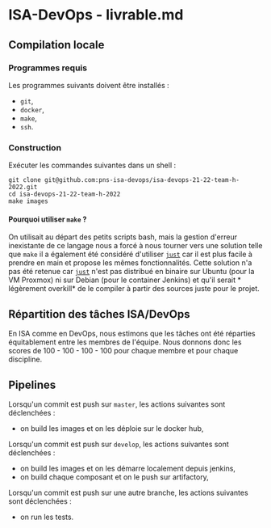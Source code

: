 # ISA-DevOps - livrable.md

## Compilation locale

### Programmes requis

Les programmes suivants doivent être installés :
- `git`,
- `docker`,
- `make`,
- `ssh`.

### Construction

Exécuter les commandes suivantes dans un shell :

```shell
git clone git@github.com:pns-isa-devops/isa-devops-21-22-team-h-2022.git
cd isa-devops-21-22-team-h-2022
make images
```

#### Pourquoi utiliser `make` ?

On utilisait au départ des petits scripts bash, mais la gestion d'erreur inexistante de ce langage nous a forcé à nous
tourner vers une solution telle que `make` il a également été considéré d'utiliser [`just`] car il est plus facile à
prendre en main et propose les mêmes fonctionnalités. Cette solution n'a pas été retenue car [`just`] n'est pas
distribué en binaire sur Ubuntu (pour la VM Proxmox) ni sur Debian (pour le container Jenkins) et qu'il serait *
légèrement overkill* de le compiler à partir des sources juste pour le projet.

[`just`]: https://github.com/casey/just

## Répartition des tâches ISA/DevOps

En ISA comme en DevOps, nous estimons que les tâches ont été réparties équitablement entre les membres de l'équipe. Nous
donnons donc les scores de 100 - 100 - 100 - 100 pour chaque membre et pour chaque discipline.

## Pipelines

Lorsqu'un commit est push sur `master`, les actions suivantes sont déclenchées :

- on build les images et on les déploie sur le docker hub,

Lorsqu'un commit est push sur `develop`, les actions suivantes sont déclenchées :

- on build les images et on les démarre localement depuis jenkins,
- on build chaque composant et on le push sur artifactory,

Lorsqu'un commit est push sur une autre branche, les actions suivantes sont déclenchées :

- on run les tests.